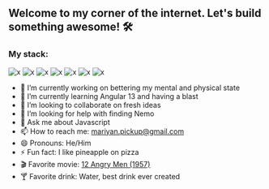 ## Welcome to my corner of the internet. Let's build something awesome! 🛠

### My stack:

![x](https://i.ibb.co/SrPqWgY/icons8-nodejs-48.png)
![x](https://i.ibb.co/SrPqWgY/icons8-mongodb-48.png)
![x](https://i.ibb.co/SrPqWgY/icons8-typescript-48.png)
![x](https://i.ibb.co/SrPqWgY/icons8-react-48.png)
![x](https://i.ibb.co/SrPqWgY/icons8-css3-48.png)
![x](https://i.ibb.co/SrPqWgY/icons8-html-5-48.png)
![x](https://i.ibb.co/SrPqWgY/icons8-angularjs-48.png)


- 🔭 I’m currently working on bettering my mental and physical state
- 🌱 I’m currently learning Angular 13 and having a blast
- 👯 I’m looking to collaborate on fresh ideas
- 🤔 I’m looking for help with finding Nemo
- 💬 Ask me about Javascript
- 📫 How to reach me: mariyan.pickup@gmail.com
- 😄 Pronouns: He/Him
- ⚡ Fun fact: I like pineapple on pizza
- 🎬 Favorite movie: [12 Angry Men (1957)](https://www.imdb.com/title/tt0050083/)
- 🍸 Favorite drink: Water, best drink ever created
